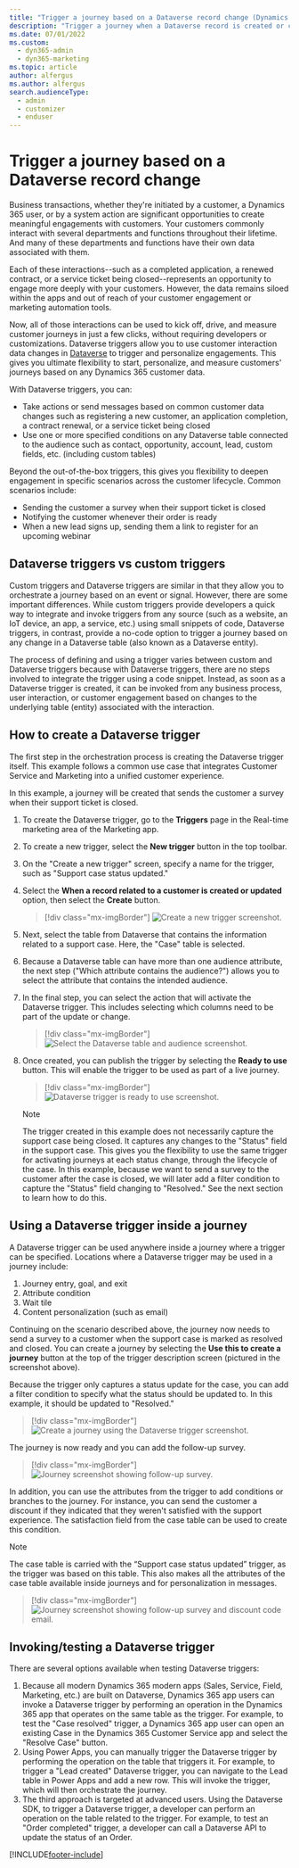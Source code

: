 ```yaml
---
title: "Trigger a journey based on a Dataverse record change (Dynamics 365 Marketing) | Microsoft Docs"
description: "Trigger a journey when a Dataverse record is created or changed by a customer, user, or system action in real-time journeys in Dynamics 365 Marketing."
ms.date: 07/01/2022
ms.custom: 
  - dyn365-admin
  - dyn365-marketing
ms.topic: article
author: alfergus
ms.author: alfergus
search.audienceType: 
  - admin
  - customizer
  - enduser
---
```


# Trigger a journey based on a Dataverse record change

Business transactions, whether they're initiated by a customer, a Dynamics 365 user, or by a system action are significant opportunities to create meaningful engagements with customers. Your customers commonly interact with several departments and functions throughout their lifetime. And many of these departments and functions have their own data associated with them.

Each of these interactions--such as a completed application, a renewed contract, or a service ticket being closed--represents an opportunity to engage more deeply with your customers. However, the data remains siloed within the apps and out of reach of your customer engagement or marketing automation tools.

Now, all of those interactions can be used to kick off, drive, and measure customer journeys in just a few clicks, without requiring developers or customizations. Dataverse triggers allow you to use customer interaction data changes in [Dataverse](/power-apps/maker/data-platform/) to trigger and personalize engagements. This gives you ultimate flexibility to start, personalize, and measure customers' journeys based on any Dynamics 365 customer data.

With Dataverse triggers, you can:

- Take actions or send messages based on common customer data changes such as registering a new customer, an application completion, a contract renewal, or a service ticket being closed
- Use one or more specified conditions on any Dataverse table connected to the audience such as contact, opportunity, account, lead, custom fields, etc. (including custom tables)

Beyond the out-of-the-box triggers, this gives you flexibility to deepen engagement in specific scenarios across the customer lifecycle. Common scenarios include:

- Sending the customer a survey when their support ticket is closed
- Notifying the customer whenever their order is ready
- When a new lead signs up, sending them a link to register for an upcoming webinar

## Dataverse triggers vs custom triggers

Custom triggers and Dataverse triggers are similar in that they allow you to orchestrate a journey based on an event or signal. However, there are some important differences. While custom triggers provide developers a quick way to integrate and invoke triggers from any source (such as a website, an IoT device, an app, a service, etc.) using small snippets of code, Dataverse triggers, in contrast, provide a no-code option to trigger a journey based on any change in a Dataverse table (also known as a Dataverse entity).

The process of defining and using a trigger varies between custom and Dataverse triggers because with Dataverse triggers, there are no steps involved to integrate the trigger using a code snippet. Instead, as soon as a Dataverse trigger is created, it can be invoked from any business process, user interaction, or customer engagement based on changes to the underlying table (entity) associated with the interaction.

## How to create a Dataverse trigger

The first step in the orchestration process is creating the Dataverse trigger itself. This example follows a common use case that integrates Customer Service and Marketing into a unified customer experience.

In this example, a journey will be created that sends the customer a survey when their support ticket is closed.

1. To create the Dataverse trigger, go to the **Triggers** page in the Real-time marketing area of the Marketing app.
1. To create a new trigger, select the **New trigger** button in the top toolbar.
1. On the "Create a new trigger" screen, specify a name for the trigger, such as "Support case status updated."
1. Select the **When a record related to a customer is created or updated** option, then select the **Create** button.

    > [!div class="mx-imgBorder"]
    > ![Create a new trigger screenshot.](media/real-time-marketing-dataverse-trigger-create.png "Create a new trigger screenshot")

1. Next, select the table from Dataverse that contains the information related to a support case. Here, the "Case" table is selected.
1. Because a Dataverse table can have more than one audience attribute, the next step ("Which attribute contains the audience?") allows you to select the attribute that contains the intended audience.
1. In the final step, you can select the action that will activate the Dataverse trigger. This includes selecting which columns need to be part of the update or change.

    > [!div class="mx-imgBorder"]
    > ![Select the Dataverse table and audience screenshot.](media/real-time-marketing-dataverse-trigger-table.png "Select the Dataverse table and audience screenshot")

1. Once created, you can publish the trigger by selecting the **Ready to use** button. This will enable the trigger to be used as part of a live journey.

    > [!div class="mx-imgBorder"]
    > ![Dataverse trigger is ready to use screenshot.](media/real-time-marketing-dataverse-trigger-ready.png "Dataverse trigger is ready to use screenshot")

    > [!NOTE]
    > The trigger created in this example does not necessarily capture the support case being closed. It captures any changes to the "Status" field in the support case. This gives you the flexibility to use the same trigger for activating journeys at each status change, through the lifecycle of the case. In this example, because we want to send a survey to the customer after the case is closed, we will later add a filter condition to capture the "Status" field changing to "Resolved." See the next section to learn how to do this.

## Using a Dataverse trigger inside a journey

A Dataverse trigger can be used anywhere inside a journey where a trigger can be specified. Locations where a Dataverse trigger may be used in a journey include:

1. Journey entry, goal, and exit
1. Attribute condition
1. Wait tile
1. Content personalization (such as email)

Continuing on the scenario described above, the journey now needs to send a survey to a customer when the support case is marked as resolved and closed. You can create a journey by selecting the **Use this to create a journey** button at the top of the trigger description screen (pictured in the screenshot above).

Because the trigger only captures a status update for the case, you can add a filter condition to specify what the status should be updated to. In this example, it should be updated to "Resolved."

> [!div class="mx-imgBorder"]
> ![Create a journey using the Dataverse trigger screenshot.](media/real-time-marketing-dataverse-trigger-resolved.png "Create a journey using the Dataverse trigger screenshot")

The journey is now ready and you can add the follow-up survey.

> [!div class="mx-imgBorder"]
> ![Journey screenshot showing follow-up survey.](media/real-time-marketing-dataverse-trigger-follow-up.png "Journey screenshot showing follow-up survey")

In addition, you can use the attributes from the trigger to add conditions or branches to the journey. For instance, you can send the customer a discount if they indicated that they weren't satisfied with the support experience. The satisfaction field from the case table can be used to create this condition.

> [!NOTE]
> The case table is carried with the “Support case status updated” trigger, as the trigger was based on this table. This also makes all the attributes of the case table available inside journeys and for personalization in messages.

> [!div class="mx-imgBorder"]
> ![Journey screenshot showing follow-up survey and discount code email.](media/real-time-marketing-dataverse-trigger-follow-up-branches.png "Journey screenshot showing follow-up survey and discount code email")

## Invoking/testing a Dataverse trigger

There are several options available when testing Dataverse triggers:

1. Because all modern Dynamics 365 modern apps (Sales, Service, Field, Marketing, etc.) are built on Dataverse, Dynamics 365 app users can invoke a Dataverse trigger by performing an operation in the Dynamics 365 app that operates on the same table as the trigger. For example, to test the "Case resolved" trigger, a Dynamics 365 app user can open an existing Case in the Dynamics 365 Customer Service app and select the "Resolve Case" button.
1. Using Power Apps, you can manually trigger the Dataverse trigger by performing the operation on the table that triggers it. For example, to trigger a "Lead created" Dataverse trigger, you can navigate to the Lead table in Power Apps and add a new row. This will invoke the trigger, which will then orchestrate the journey.
1. The third approach is targeted at advanced users. Using the Dataverse SDK, to trigger a Dataverse trigger, a developer can perform an operation on the table related to the trigger. For example, to test an "Order completed" trigger, a developer can call a Dataverse API to update the status of an Order.

[!INCLUDE[footer-include](../includes/footer-banner.md)]